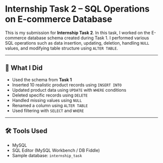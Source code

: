 # Internship Task 2 – SQL Operations on E-commerce Database

This is my submission for **Internship Task 2**. In this task, I worked on the E-commerce database schema created during Task 1. I performed various SQL operations such as data insertion, updating, deletion, handling `NULL` values, and modifying table structure using `ALTER TABLE`.

---

## 📌 What I Did

- Used the schema from **Task 1**
- Inserted 10 realistic product records using `INSERT INTO`
- Updated product data using `UPDATE` with `WHERE` conditions
- Deleted specific records using `DELETE`
- Handled missing values using `NULL`
- Renamed a column using `ALTER TABLE`
- Used filtering with `SELECT` and `WHERE`

---

## 🛠 Tools Used

- MySQL  
- SQL Editor (MySQL Workbench / DB Fiddle)  
- Sample database: `internship_task`  
